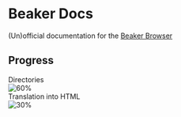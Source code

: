 # Beaker Docs
(Un)official documentation for the [Beaker Browser](https://wish13yt.github.io/beakerbrowser.com/)
## Progress
Directories
<br>
![60%](https://progress-bar.xyz/60)
<br>
Translation into HTML
<br>
![30%](https://progress-bar.xyz/30)
